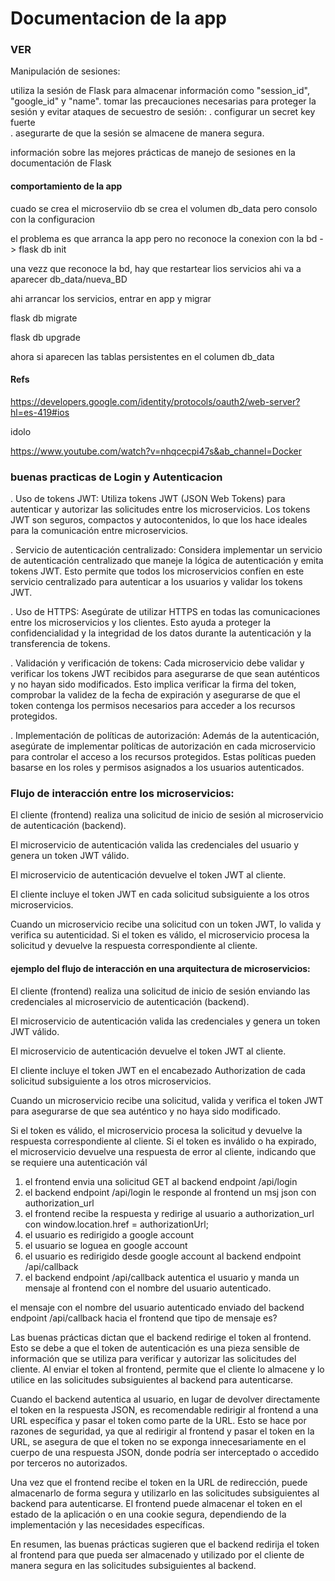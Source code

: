 # Documentacion de la app

### VER

Manipulación de sesiones: 

utiliza la sesión de Flask para almacenar información como "session_id", "google_id" y "name". 
tomar las precauciones necesarias para proteger la sesión y evitar ataques de secuestro de sesión:
    . configurar un secret key fuerte  
    . asegurarte de que la sesión se almacene de manera segura. 

información sobre las mejores prácticas de manejo de sesiones en la documentación de Flask



#### comportamiento de la app

cuado se crea el microserviio db se crea el volumen db_data pero consolo con la configuracion

el problema es que arranca la app pero no reconoce la conexion con la bd -> flask db init

una vezz que reconoce la bd, hay que restartear lios servicios
ahi va a aparecer db_data/nueva_BD

ahi arrancar los servicios, entrar en app y migrar

flask db migrate

flask db upgrade

ahora si aparecen las tablas persistentes en el columen db_data


#### Refs

https://developers.google.com/identity/protocols/oauth2/web-server?hl=es-419#ios


idolo

https://www.youtube.com/watch?v=nhqcecpi47s&ab_channel=Docker



### buenas practicas de Login y Autenticacion

. Uso de tokens JWT: 
Utiliza tokens JWT (JSON Web Tokens) para autenticar y autorizar las solicitudes entre los microservicios. 
Los tokens JWT son seguros, compactos y autocontenidos, lo que los hace ideales para la comunicación entre microservicios.

. Servicio de autenticación centralizado: 
Considera implementar un servicio de autenticación centralizado que maneje la lógica de autenticación y emita tokens JWT. Esto permite que todos los microservicios confíen en este servicio centralizado para autenticar a los usuarios y validar los tokens JWT.

. Uso de HTTPS: 
Asegúrate de utilizar HTTPS en todas las comunicaciones entre los microservicios y los clientes. 
Esto ayuda a proteger la confidencialidad y la integridad de los datos durante la autenticación y la transferencia de tokens.

. Validación y verificación de tokens: 
Cada microservicio debe validar y verificar los tokens JWT recibidos para asegurarse de que sean auténticos y no hayan sido modificados. Esto implica verificar la firma del token, comprobar la validez de la fecha de expiración y asegurarse de que el token contenga los permisos necesarios para acceder a los recursos protegidos.

. Implementación de políticas de autorización: 
Además de la autenticación, asegúrate de implementar políticas de autorización en cada microservicio para controlar el acceso a los recursos protegidos. Estas políticas pueden basarse en los roles y permisos asignados a los usuarios autenticados.




### Flujo de interacción entre los microservicios:

El cliente (frontend) realiza una solicitud de inicio de sesión al microservicio de autenticación (backend).

El microservicio de autenticación valida las credenciales del usuario y genera un token JWT válido.

El microservicio de autenticación devuelve el token JWT al cliente.

El cliente incluye el token JWT en cada solicitud subsiguiente a los otros microservicios.

Cuando un microservicio recibe una solicitud con un token JWT, lo valida y verifica su autenticidad.
Si el token es válido, el microservicio procesa la solicitud y devuelve la respuesta correspondiente al cliente.


#### ejemplo del flujo de interacción en una arquitectura de microservicios:

El cliente (frontend) realiza una solicitud de inicio de sesión enviando las credenciales al microservicio de autenticación (backend).

El microservicio de autenticación valida las credenciales y genera un token JWT válido.

El microservicio de autenticación devuelve el token JWT al cliente.

El cliente incluye el token JWT en el encabezado Authorization de cada solicitud subsiguiente a los otros microservicios.

Cuando un microservicio recibe una solicitud, valida y verifica el token JWT para asegurarse de que sea auténtico y no haya sido modificado.

Si el token es válido, el microservicio procesa la solicitud y devuelve la respuesta correspondiente al cliente.
Si el token es inválido o ha expirado, el microservicio devuelve una respuesta de error al cliente, indicando que se requiere una autenticación vál


1. el frontend envia una solicitud GET al backend endpoint /api/login
2. el backend endpoint /api/login le responde al frontend un msj json con authorization_url
3. el frontend recibe la respuesta y redirige al usuario a  authorization_url con window.location.href = authorizationUrl;
4. el usuario es redirigido a google account
5. el usuario se loguea en google account
6. el usuario es redirigido desde google account al backend endpoint /api/callback
7. el backend endpoint /api/callback autentica el usuario y manda un mensaje al frontend con el nombre del usuario autenticado.

el mensaje con el nombre del usuario autenticado enviado del backend endpoint /api/callback hacia el frontend
que tipo de mensaje es?


Las buenas prácticas dictan que el backend redirige el token al frontend. Esto se debe a que el token de autenticación es una pieza sensible de información que se utiliza para verificar y autorizar las solicitudes del cliente. Al enviar el token al frontend, permite que el cliente lo almacene y lo utilice en las solicitudes subsiguientes al backend para autenticarse.

Cuando el backend autentica al usuario, en lugar de devolver directamente el token en la respuesta JSON, es recomendable redirigir al frontend a una URL específica y pasar el token como parte de la URL. Esto se hace por razones de seguridad, ya que al redirigir al frontend y pasar el token en la URL, se asegura de que el token no se exponga innecesariamente en el cuerpo de una respuesta JSON, donde podría ser interceptado o accedido por terceros no autorizados.

Una vez que el frontend recibe el token en la URL de redirección, puede almacenarlo de forma segura y utilizarlo en las solicitudes subsiguientes al backend para autenticarse. El frontend puede almacenar el token en el estado de la aplicación o en una cookie segura, dependiendo de la implementación y las necesidades específicas.

En resumen, las buenas prácticas sugieren que el backend redirija el token al frontend para que pueda ser almacenado y utilizado por el cliente de manera segura en las solicitudes subsiguientes al backend.

